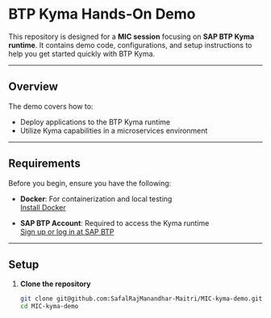 # BTP Kyma Hands-On Demo

This repository is designed for a **MIC session** focusing on **SAP BTP Kyma runtime**. It contains demo code, configurations, and setup instructions to help you get started quickly with BTP Kyma.

---

## Overview

The demo covers how to:

- Deploy applications to the BTP Kyma runtime
- Utilize Kyma capabilities in a microservices environment

---

## Requirements

Before you begin, ensure you have the following:

- **Docker**: For containerization and local testing  
  [Install Docker](https://docs.docker.com/get-docker/)

- **SAP BTP Account**: Required to access the Kyma runtime  
  [Sign up or log in at SAP BTP](https://account.hana.ondemand.com/)

---

## Setup

1. **Clone the repository**
   ```bash
   git clone git@github.com:SafalRajManandhar-Maitri/MIC-kyma-demo.git
   cd MIC-kyma-demo
